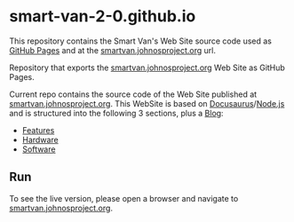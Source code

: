 # smart-van-2-0.github.io

This repository contains the Smart Van's Web Site source code used as [GitHub Pages](https://smart-van-2-0.github.io/)
and at the [smartvan.johnosproject.org](https://smartvan.johnosproject.org) url.


Repository that exports the [smartvan.johnosproject.org](https://smartvan.johnosproject.org)
Web Site as GitHub Pages.

Current repo contains the source code of the Web Site published at [smartvan.johnosproject.org](https://smartvan.johnosproject.org).
This WebSite is based on [Docusaurus](https://docusaurus.io/)/[Node.js](https://nodejs.org/en)
and is structured into the following 3 sections, plus a [Blog](https://smartvan.johnosproject.org/blog):

* [Features](https://smartvan.johnosproject.org/docs/category/features)
* [Hardware](https://smartvan.johnosproject.org/docs/category/hardware)
* [Software](https://smartvan.johnosproject.org/docs/category/software)


## Run

To see the live version, please open a browser and navigate to [smartvan.johnosproject.org](https://smartvan.johnosproject.org).
